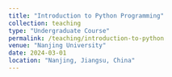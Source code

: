 ```yaml
---
title: "Introduction to Python Programming"
collection: teaching
type: "Undergraduate Course"
permalink: /teaching/introduction-to-python
venue: "Nanjing University"
date: 2024-03-01
location: "Nanjing, Jiangsu, China"
---
```



